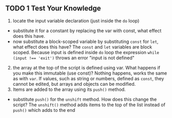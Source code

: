 ## TODO 1 Test Your Knowledge
1. locate the input variable declaration (just inside the ``do`` loop)
- substitute it for a constant by replacing the var with const, what effect does this have.
- now substitute a block-scoped variable by substituting ``const`` for ``let``, what effect does this have?
The ``const`` and ``let`` variables are block scoped. Because input is defined inside ``do`` loop the expression ``while (input !== 'exit')`` throws an error "input is not defined"
2. the array at the top of the script is defined using var. What happens if you make this immutable (use const)?
Nothing happens, works the same as with ``var``. If values, such as string or numbers, defined as ``const``, they cannot be edited, but arrays and objects can be modified.
3. Items are added to the array using its ``push()`` method.
- substitute ``push()`` for the ``unshift`` method. How does this change the script?
The ``unshift()`` method adds items to the top of the list instead of ``push()`` which adds to the end
